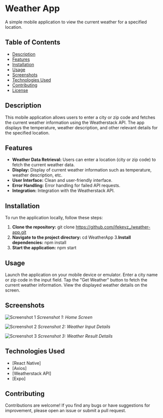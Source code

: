# Weather App

A simple mobile application to view the current weather for a specified location.

## Table of Contents
- [Description](#description)
- [Features](#features)
- [Installation](#installation)
- [Usage](#usage)
- [Screenshots](#screenshots)
- [Technologies Used](#technologies-used)
- [Contributing](#contributing)
- [License](#license)

## Description

This mobile application allows users to enter a city or zip code and fetches the current weather information using the Weatherstack API. The app displays the temperature, weather description, and other relevant details for the specified location.

## Features

- **Weather Data Retrieval:** Users can enter a location (city or zip code) to fetch the current weather data.
- **Display:** Display of current weather information such as temperature, weather description, etc.
- **User Interface:** Clean and user-friendly interface.
- **Error Handling:** Error handling for failed API requests.
- **Integration:** Integration with the Weatherstack API.

## Installation

To run the application locally, follow these steps:

1. **Clone the repository:**
   git clone https://github.com/ifekeyz_/weather-app.git
2. **Navigate to the project directory:**
    cd WeatherApp
3.**Install dependencies:**
    npm install
4. **Start the application:**
    npm start

## Usage

Launch the application on your mobile device or emulator. Enter a city name or zip code in the input field. Tap the "Get Weather" button to fetch the current weather information. View the displayed weather details on the screen.

## Screenshots

![Screenshot 1](assets/screenshots/screenshot1.jpeg)
*Screenshot 1: Home Screen*

![Screenshot 2](assets/screenshots/screenshot2.jpeg)
*Screenshot 2: Weather Input Details*

![Screenshot 3](assets/screenshots/screenshot3.jpeg)
*Screenshot 3: Weather Result Details*

## Technologies Used

- [React Native]
- [Axios]
- [Weatherstack API]
- [Expo]

## Contributing

Contributions are welcome! If you find any bugs or have suggestions for improvement, please open an issue or submit a pull request.
